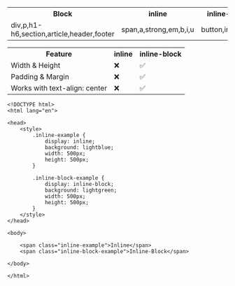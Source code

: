 <table>
  <tr>
    <th>Block</th>
    <th>inline</th>
    <th>inline-block</th>
  </tr>
  <tr>
    <td> div,p,h1-h6,section,article,header,footer </td>
    <td> span,a,strong,em,b,i,u </td>
    <td> button,input,img </td>
  </tr>
</table>

<table>
  <tr>
    <th>Feature</th>
    <th>inline</th>
    <th>inline-block</th>
  </tr>
  <tr>
    <td>Width & Height</td>
    <td>❌</td>
    <td>✅</td>
  </tr>
  <tr>
    <td>Padding & Margin</td>
    <td>❌</td>
    <td>✅</td>
  </tr>
  <tr>
    <td>Works with text-align: center</td>
    <td>❌</td>
    <td>✅</td>
  </tr>
</table>

```
<!DOCTYPE html>
<html lang="en">

<head>
    <style>
        .inline-example {
            display: inline;
            background: lightblue;
            width: 500px;
            height: 500px;
        }

        .inline-block-example {
            display: inline-block;
            background: lightgreen;
            width: 500px;
            height: 500px;
        }
    </style>
</head>

<body>

    <span class="inline-example">Inline</span>
    <span class="inline-block-example">Inline-Block</span>

</body>

</html>
```

